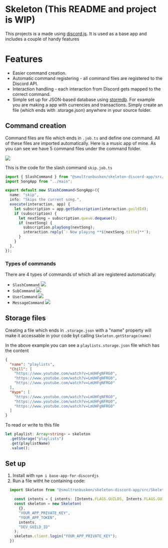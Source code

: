# Skeleton (This README and project is WIP)

This projects is a made using [discord.js](https://discord.js.org/#/). It is used as a base app and includes a couple of handy features

# Features

- Easier command creation.
- Automatic command registering - all command files are registered to the Discord API.
- Interaction handling - each interaction from Discord gets mapped to the correct command.
- Simple set up for JSON-based database using [stormdb](https://www.npmjs.com/package/stormdb). For example you are making a app with currencies and transactions. Simply create an file (which ends with .storage.json) anywhere in your source folder.

## Command creation

Command files are file which ends in `.job.ts` and define one command. All of these files are imported automatically. Here is a music app of mine. As you can see we have 5 command files under the command folder.

![](https://i.imgur.com/IXJaqDc.png)

This is the code for the slash command `skip.job.ts`

```typescript
import { SlashCommand } from "@smultronbusken/skeleton-discord-app/src/Jobs";
import SongApp from "../main";

export default new SlashCommand<SongApp>({
  name: "skip",
  info: "Skips the current song.",
  execute(interaction, app) {
    let subscription = app.getSubscription(interaction.guildId);
    if (subscription) {
      let nextSong = subscription.queue.dequeue();
      if (nextSong) {
        subscription.playSong(nextSong);
        interaction.reply(`🎶 Now playing **${nextSong.title}**`);
      }
    }
  },
});
```

### Types of commands

There are 4 types of commands of which all are registered automatically:

- `SlashCommand`
  ![](https://i.imgur.com/mym1QSP.png)
- `SubCommand`
  ![](https://i.imgur.com/UJLveKP.png)
- `UserCommand`
  ![](https://i.imgur.com/hPjR4aj.png)
- `MessageCommand`
  ![](https://i.imgur.com/mSdkaLw.png)

## Storage files


Creating a file which ends in `.storage.json` with a "name" property will make it accessable in your code byt calling `Skeleton.getStorage(name)`

In the above example you can see a `playlists.storage.json` file which has the content

```json
{
  "name": "playlists",
  "Chill": [
    "https://www.youtube.com/watch?v=LmUHFgNFRG0",
    "https://www.youtube.com/watch?v=LmUHFgNFRG0",
    "https://www.youtube.com/watch?v=LmUHFgNFRG0"
  ],
  "Hype": [
    "https://www.youtube.com/watch?v=LmUHFgNFRG0",
    "https://www.youtube.com/watch?v=LmUHFgNFRG0",
    "https://www.youtube.com/watch?v=LmUHFgNFRG0"
  ]
}
```

To read or write to this file

```typescript
let playlist: Array<string> = skeleton
  .getStorage("playlists")
  .get(playlistName)
  .value();
```


## Set up

1. Install with `npm i base-app-for-discordjs`
2. Run a file witht he containing code:

```typescript
  import Skeleton from "@smultronbusken/skeleton-discord-app/src/Skeleton";

    const intents = { intents: [Intents.FLAGS.GUILDS, Intents.FLAGS.GUILD_MESSAGES, Intents.FLAGS.GUILD_VOICE_STATES] }
    const skeleton = new Skeleton(
      {},
      "YOUR_APP_PRIVATE_KEY",
      "YOUR_APP_TOKEN",
      intents,
      "DEV_GUILD_ID"
    );
    skeleton.client.login("YOUR_APP_PRIVATE_KEY");
  })
```
